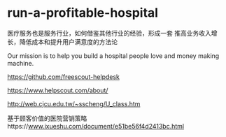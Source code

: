# run-a-profitable-hospital
医疗服务也是服务行业，如何借鉴其他行业的经验，形成一套 推高业务收入增长，降低成本和提升用户满意度的方法论

Our mission is to help you build a hospital people love and money making machine.



https://github.com/freescout-helpdesk       

https://www.helpscout.com/about/      

http://web.cjcu.edu.tw/~sscheng/U_class.htm     


基于顾客价值的医院营销策略https://www.ixueshu.com/document/e51be56f4d2413bc.html
